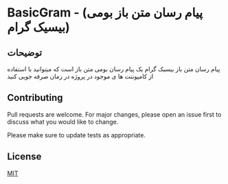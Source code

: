 # BasicGram - (پیام رسان متن باز بومی بیسیک گرام)



## توضیحات
پیام رسان متن باز بیسیک گرام یک پیام رسان بومی متن باز است که میتوانید با استفاده از کامپوننت ها ی موجود در پروژه در زمان صرفه جویی کنید


## Contributing
Pull requests are welcome. For major changes, please open an issue first to discuss what you would like to change.

Please make sure to update tests as appropriate.

## License
[MIT](https://choosealicense.com/licenses/mit/)
